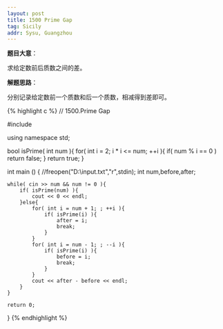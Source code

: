 ```yaml
---
layout: post
title: 1500 Prime Gap
tag: Sicily
addr: Sysu, Guangzhou
---
```


__题目大意__：

求给定数前后质数之间的差。

__解题思路__：

分别记录给定数前一个质数和后一个质数，相减得到差即可。

{% highlight c %}
// 1500.Prime Gap

#include <iostream>

using namespace std;

bool isPrime( int num ){
    for( int i = 2; i * i <= num; ++i ){
        if( num % i == 0 ) return false;
    }
    return true;
}

int main () {
    //freopen("D:\\input.txt","r",stdin);
    int num,before,after;

    while( cin >> num && num != 0 ){
        if( isPrime(num) ){
            cout << 0 << endl;
        }else{
            for( int i = num + 1; ; ++i ){
                if( isPrime(i) ){
                    after = i;
                    break;
                }
            }
            for( int i = num - 1; ; --i ){
                if( isPrime(i) ){
                    before = i;
                    break;
                }
            }
            cout << after - before << endl;
        }
    }

    return 0;
}
{% endhighlight %}